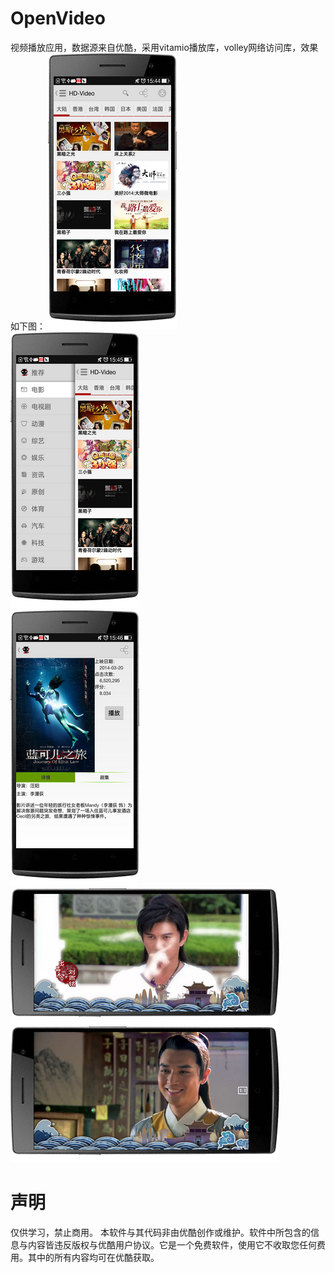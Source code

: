 # OpenVideo
视频播放应用，数据源来自优酷，采用vitamio播放库，volley网络访问库，效果如下图：
![Image text](https://raw.githubusercontent.com/justloveouyangjie/pictures/master/picture/p1.png)
<br>
![Image text](https://raw.githubusercontent.com/justloveouyangjie/pictures/master/picture/p2.png)
<br>
![Image text](https://raw.githubusercontent.com/justloveouyangjie/pictures/master/picture/p3.png)
<br>
![Image text](https://raw.githubusercontent.com/justloveouyangjie/pictures/master/picture/p4.png)
<br>
![Image text](https://raw.githubusercontent.com/justloveouyangjie/pictures/master/picture/p5.png)
# 声明
仅供学习，禁止商用。
本软件与其代码非由优酷创作或维护。软件中所包含的信息与内容皆违反版权与优酷用户协议。它是一个免费软件，使用它不收取您任何费用。其中的所有内容均可在优酷获取。

